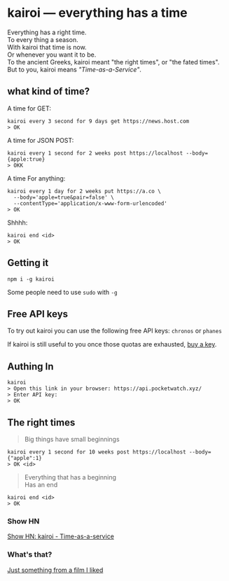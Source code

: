 # kairoi &mdash; everything has a time

Everything has a right time.  
To every thing a season.  
With kairoi that time is now.  
Or whenever you want it to be.  
To the ancient Greeks, kairoi meant "the right times", or "the fated times".  
But to you, kairoi means *"Time-as-a-Service"*.  

## what kind of time?

A time for GET:
```shell/bash
kairoi every 3 second for 9 days get https://news.host.com
> OK 
```

A time for JSON POST:
```shell/bash
kairoi every 1 second for 2 weeks post https://localhost --body={apple:true}
> OKK
```

A time For anything:
```shell/bash
kairoi every 1 day for 2 weeks put https://a.co \ 
  --body='apple=true&pair=false' \ 
  --contentType='application/x-www-form-urlencoded'
> OK 

```

Shhhh:

```shell/bash
kairoi end <id>
> OK
```

## Getting it

```shell/bash
npm i -g kairoi 
```

Some people need to use `sudo` with `-g`

## Free API keys

To try out kairoi you can use the following free API keys: `chronos` or `phanes`

If kairoi is still useful to you once those quotas are exhausted, [buy a key](https://api.pocketwatch.xyz).

## Authing In

```shell/bash
kairoi 
> Open this link in your browser: https://api.pocketwatch.xyz/
> Enter API key: 
> OK
```

## The right times

> Big things have small beginnings


```shell/bash
kairoi every 1 second for 10 weeks post https://localhost --body={"apple":1}
> OK <id>
```

> Everything that has a beginning  
> Has an end


```shell/bash
kairoi end <id>
> OK
```

### Show HN

[Show HN: kairoi - Time-as-a-service]()

### What's that?

[Just something from a film I liked](https://youtu.be/lrrpenD-Eg0?t=12s)

